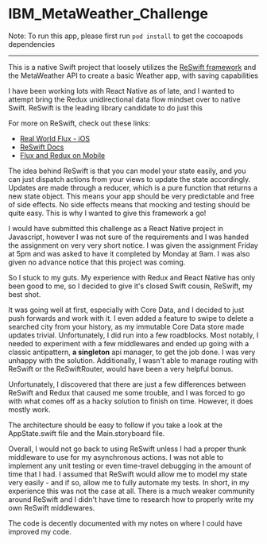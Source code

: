 # IBM_MetaWeather_Challenge


Note: To run this app, please first run `pod install` to get the cocoapods dependencies

---

This is a native Swift project that loosely utilizes the [ReSwift framework](https://github.com/ReSwift/ReSwift) and the MetaWeather API to create a basic Weather app, with saving capabilities

I have been working lots with React Native as of late, and I wanted to attempt bring the Redux unidirectional data flow mindset over to native Swift. ReSwift is the leading library candidate to do just this

For more on ReSwift, check out these links:

- [Real World Flux - iOS](http://blog.benjamin-encz.de/post/real-world-flux-ios/)
- [ReSwift Docs](https://reswift.github.io/ReSwift/master/index.html)
- [Flux and Redux on Mobile](https://speakerdeck.com/benjamin_encz/flux-and-redux-on-mobile)


The idea behind ReSwift is that you can model your state easily, and you can just dispatch actions from your views to update the state accordingly. Updates are made through a reducer, which is a pure function that returns a new state object. This means your app should be very predictable and free of side effects. No side effects means that mocking and testing should be quite easy. This is why I wanted to give this framework a go!

I would have submitted this challenge as a React Native project in Javascript, however I was not sure of the requirements and I was handed the assignment on very very short notice. I was given the assignment Friday at 5pm and was asked to have it completed by Monday at 9am. I was also given no advance notice that this project was coming.

So I stuck to my guts. My experience with Redux and React Native has only been good to me, so I decided to give it's closed Swift cousin, ReSwift, my best shot. 

It was going well at first, especially with Core Data, and I decided to just push forwards and work with it. I even added a feature to swipe to delete a searched city from your history, as my immutable Core Data store made updates trivial. Unfortunately, I did run into a few roadblocks. Most notably, I needed to experiment with a few middlewares and ended up going with a classic antipattern, **a singleton** api manager, to get the job done. I was very unhappy with the solution. Additionally, I wasn't able to manage routing with ReSwift or the ReSwiftRouter, would have been a very helpful bonus.

Unfortunately, I discovered that there are just a few differences between ReSwift and Redux that caused me some trouble, and I was forced to go with what comes off as a hacky solution to finish on time. However, it does mostly work. 

The architecture should be easy to follow if you take a look at the AppState.swift file and the Main.storyboard file. 

Overall, I would not go back to using ReSwift unless I had a proper thunk middleware to use for my asynchronous actions. I was not able to implement any unit testing or even time-travel debugging in the amount of time that I had. I assumed that ReSwift would allow me to model my state very easily - and if so, allow me to fully automate my tests. In short, in my experience this was not the case at all. There is a much weaker community around ReSwift and I didn't have time to research how to properly write my own ReSwift middlewares. 

The code is decently documented with my notes on where I could have improved my code.
